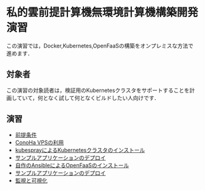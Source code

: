 # 私的雲前提計算機無環境計算機構築開発演習

この演習では，Docker,Kubernetes,OpenFaaSの構築をオンプレミスな方法で進めます．


## 対象者

この演習の対象読者は，検証用のKubernetesクラスタをサポートすることを計画していて，何となく試して何となくビルドしたい人向けです．


## 演習

-   [前提条件]()
-   [ConoHa VPSの利用]()
-   [kubesprayによるKubernetesクラスタのインストール]()
-   [サンプルアプリケーションのデプロイ]()
-   [自作のAnsibleによるOpenFaaSのインストール]()
-   [サンプルアプリケーションのデプロイ]()
-   [監視と可視化]()

